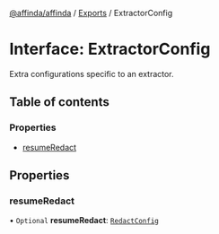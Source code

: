 [@affinda/affinda](../README.md) / [Exports](../modules.md) / ExtractorConfig

# Interface: ExtractorConfig

Extra configurations specific to an extractor.

## Table of contents

### Properties

- [resumeRedact](ExtractorConfig.md#resumeredact)

## Properties

### resumeRedact

• `Optional` **resumeRedact**: [`RedactConfig`](RedactConfig.md)
